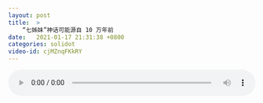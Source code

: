 ```yaml
---
layout: post
title:  >
    “七姊妹”神话可能源自 10 万年前
date:   2021-01-17 21:31:38 +0800
categories: solidot
video-id: cjMZnqFKkRY
---
```


<audio src="/assets/3bd9f407c4bb7474de77c27045d65fee.mp3" style="width: 100%;" controls></audio>

